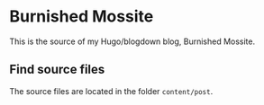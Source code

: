 # Burnished Mossite
This is the source of my Hugo/blogdown blog, Burnished Mossite.

## Find source files
The source files are located in the folder `content/post`.
